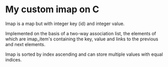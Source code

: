 # My custom imap on C

Imap is a map but with integer key (id) and integer value.

Implemented on the basis of a two-way association list, the elements of which are imap_item's containing the key, value and links to the previous and next elements.

Imap is sorted by index ascending and can store multiple values with equal indices.
